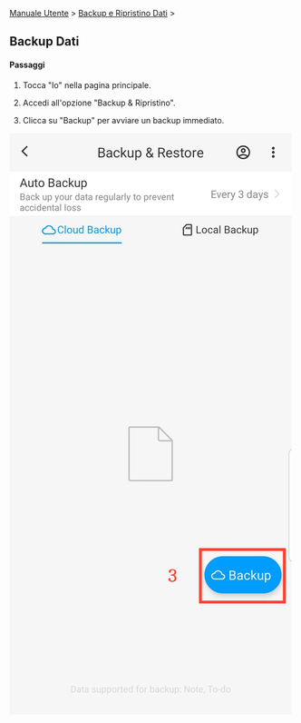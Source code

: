 [Manuale Utente](/dragonnest/drawnote/manual/it) > [Backup e Ripristino Dati](/dragonnest/drawnote/manual/it/data_backup_and_recovery) >

Backup Dati
---
#### Passaggi

1. Tocca "Io" nella pagina principale.

2. Accedi all'opzione "Backup & Ripristino".

3. Clicca su "Backup" per avviare un backup immediato.

![Backup Dati](imgs/data_backup1.png)